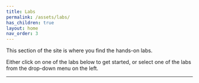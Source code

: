 ```yaml
---
title: Labs
permalink: /assets/labs/
has_children: true 
layout: home
nav_order: 3
---
```


This section of the site is where you find the hands-on labs.

Either click on one of the labs below to get started, or select one of the labs from the drop-down menu on the left.

----
